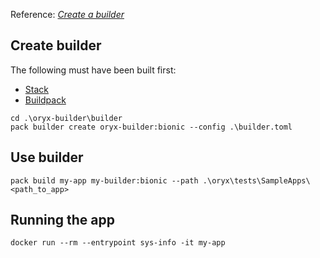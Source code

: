 Reference: [_Create a builder_](https://buildpacks.io/docs/operator-guide/create-a-builder/)

## Create builder

The following must have been built first:

- [Stack](../stack)
- [Buildpack](../buildpack)

```
cd .\oryx-builder\builder
pack builder create oryx-builder:bionic --config .\builder.toml
```

## Use builder

```
pack build my-app my-builder:bionic --path .\oryx\tests\SampleApps\<path_to_app>
```

## Running the app

```
docker run --rm --entrypoint sys-info -it my-app
```